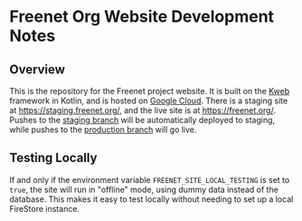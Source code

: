 # Freenet Org Website Development Notes

## Overview

This is the repository for the Freenet project website. It is built on the [Kweb](https://github.com/kwebio/kweb-core)
framework in Kotlin, and is hosted on [Google Cloud](https://cloud.google.com/). There is a staging site at 
https://staging.freenet.org/, and the live site is at https://freenet.org/. Pushes to the 
[staging branch](https://github.com/freenet/freenetorg-website/tree/staging) will be automatically deployed to staging,
while pushes to the [production branch](https://github.com/freenet/freenetorg-website/tree/production) will go live.

## Testing Locally

If and only if the environment variable `FREENET_SITE_LOCAL_TESTING` is set to `true`, the site will run in "offline" 
mode, using dummy data instead of the database. This makes it easy to test locally without needing to set up a local 
FireStore instance.